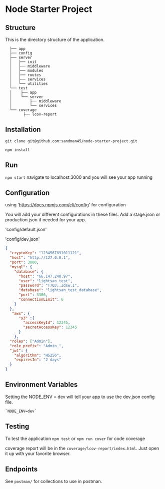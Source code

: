 # Node Starter Project

## Structure

  This is the directory structure of the application.
  
```
  ├── app
  ├── config
  ├── server
  │   ├── init
  │   ├── middleware
  │   ├── modules
  │   ├── routes
  │   ├── services
  │   └── utilities
  └── test
  │    ├── app
  │    └── server
  │        ├── middleware
  │        └── services
  └── coverage
        ├── lcov-report
  ```

## Installation

   `git clone git@github.com:sandman45/node-starter-project.git`
   
   `npm install`
    
## Run
    
   `npm start`
   navigate to localhost:3000 and you will see your app running
## Configuration

using 'https://docs.npmjs.com/cli/config' for configuration

You will add your different configurations in these files.  Add a stage.json or production.json if needed for your app.

'config/default.json'

'config/dev.json'
    
```json
{
  "cryptoKey": "1234567891011121",
  "host": "http://127.0.0.1",
  "port": 3000,
  "mysql": {
    "database": {
      "host": "66.147.240.97",
      "user": "lightsan_test",
      "password": "T7QJ;.Zdsw.I",
      "database": "lightsan_test_database",
      "port": 3306,
      "connectionLimit": 6
    }
  },
   "aws": {
      "s3" :{
        "accessKeyId": 12345,
        "secretAccessKey": 12345
      }
    },
  "roles": ["Admin"],
  "role_prefix": "Admin_",
  "jwt": {
    "algorithm": "HS256",
    "expiresIn": "2 days"
  }
}
```
## Environment Variables
    
Setting the NODE_ENV = dev will tell your app to use the dev.json config file.
    
    `NODE_ENV=dev`

## Testing

To test the application `npm test` or `npm run cover` for code coverage

coverage report will be in the `coverage/lcov-report/index.html`.  Just open it up with your favorite browser.
 
## Endpoints

See `postman/` for collections to use in postman.
